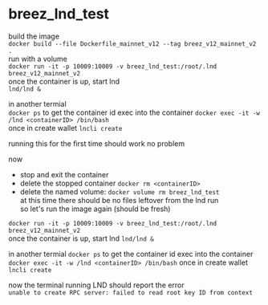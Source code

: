 # breez_lnd_test


build the image   
`docker build --file Dockerfile_mainnet_v12 --tag breez_v12_mainnet_v2 .`  
run with a volume   
`docker run -it -p 10009:10009 -v breez_lnd_test:/root/.lnd breez_v12_mainnet_v2`  
once the container is up, start lnd   
`lnd/lnd &`  
   
in another termial  
`docker ps` to get the container id
exec into the container
`docker exec -it -w /lnd <containerID> /bin/bash`  
once in create wallet `lncli create`  
  
running this for the first time should work no problem  
  
now
* stop and exit the container  
* delete the stopped container `docker rm <containerID>`  
* delete the named volume: `docker volume rm breez_lnd_test`  
at this time there should be no files leftover from the lnd run  
so let's run the image again (should be fresh)  
  
`docker run -it -p 10009:10009 -v breez_lnd_test:/root/.lnd breez_v12_mainnet_v2`      
once the container is up, start lnd
`lnd/lnd &`

in another termial
`docker ps` to get the container id
exec into the container
`docker exec -it -w /lnd <containerID> /bin/bash`
once in create wallet `lncli create`
  

now the terminal running LND should report the error   
`unable to create RPC server: failed to read root key ID from context`  


